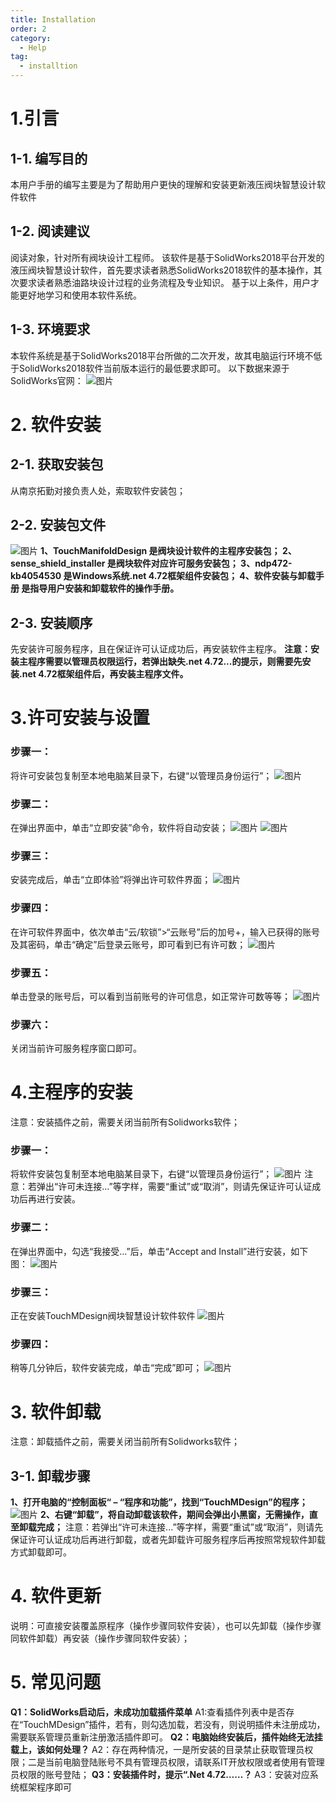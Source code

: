 ```yaml
---
title: Installation
order: 2
category:
  - Help
tag:
  - installtion
---
```


# 1.引言
## 1-1. 编写目的
本用户手册的编写主要是为了帮助用户更快的理解和安装更新液压阀块智慧设计软件软件
## 1-2. 阅读建议
阅读对象，针对所有阀块设计工程师。
该软件是基于SolidWorks2018平台开发的液压阀块智慧设计软件，首先要求读者熟悉SolidWorks2018软件的基本操作，其次要求读者熟悉油路块设计过程的业务流程及专业知识。
基于以上条件，用户才能更好地学习和使用本软件系统。
## 1-3. 环境要求
本软件系统是基于SolidWorks2018平台所做的二次开发，故其电脑运行环境不低于SolidWorks2018软件当前版本运行的最低要求即可。
以下数据来源于SolidWorks官网：
 ![图片](/images/24240188.png)
 
# 2. 软件安装
## 2-1. 获取安装包
从南京拓勤对接负责人处，索取软件安装包；
## 2-2. 安装包文件
![图片](/images/28329539.png)
**1、TouchManifoldDesign 	是阀块设计软件的主程序安装包；
2、sense_shield_installer	是阀块软件对应许可服务安装包；
3、ndp472-kb4054530		是Windows系统.net 4.72框架组件安装包；
4、软件安装与卸载手册	是指导用户安装和卸载软件的操作手册。**
## 2-3. 安装顺序
先安装许可服务程序，且在保证许可认证成功后，再安装软件主程序。
**注意：安装主程序需要以管理员权限运行，若弹出缺失.net 4.72...的提示，则需要先安装.net 4.72框架组件后，再安装主程序文件。**
# 3.许可安装与设置
### 步骤一：
将许可安装包复制至本地电脑某目录下，右键“以管理员身份运行”；
![图片](/images/28329545.png)
### 步骤二：
在弹出界面中，单击“立即安装”命令，软件将自动安装；
![图片](/images/28329546.png)
![图片](/images/28329549.png)
### 步骤三：
安装完成后，单击“立即体验”将弹出许可软件界面；
![图片](/images/28329553.png)
### 步骤四：
在许可软件界面中，依次单击“云/软锁”>“云账号”后的加号+，输入已获得的账号及其密码，单击“确定”后登录云账号，即可看到已有许可数；
![图片](/images/28329554.png)
### 步骤五：
单击登录的账号后，可以看到当前账号的许可信息，如正常许可数等等；
![图片](/images/28329555.png)
### 步骤六：
关闭当前许可服务程序窗口即可。

# 4.主程序的安装
注意：安装插件之前，需要关闭当前所有Solidworks软件；
### 步骤一：
将软件安装包复制至本地电脑某目录下，右键“以管理员身份运行”；
![图片](/images/28329560.png)
注意：若弹出“许可未连接...”等字样，需要“重试”或“取消”，则请先保证许可认证成功后再进行安装。
### 步骤二：
在弹出界面中，勾选“我接受…”后，单击“Accept and Install”进行安装，如下图：
![图片](/images/28329561.png)
### 步骤三：
正在安装TouchMDesign阀块智慧设计软件软件
![图片](/images/28329562.png)
### 步骤四：
稍等几分钟后，软件安装完成，单击“完成”即可；
![图片](/images/28329565.png)


# 3. 软件卸载
注意：卸载插件之前，需要关闭当前所有Solidworks软件；
## 3-1. 卸载步骤
**1、打开电脑的“控制面板“ – “程序和功能”，找到“TouchMDesign”的程序；**
![图片](/images/28329568.png)
**2、右键“卸载”，将自动卸载该软件，期间会弹出小黑窗，无需操作，直至卸载完成；**
注意：若弹出“许可未连接...”等字样，需要“重试”或“取消”，则请先保证许可认证成功后再进行卸载，或者先卸载许可服务程序后再按照常规软件卸载方式卸载即可。

# 4. 软件更新
说明：可直接安装覆盖原程序（操作步骤同软件安装），也可以先卸载（操作步骤同软件卸载）再安装（操作步骤同软件安装）；

# 5. 常见问题
**Q1：SolidWorks启动后，未成功加载插件菜单**
A1:查看插件列表中是否存在“TouchMDesign”插件，若有，则勾选加载，若没有，则说明插件未注册成功，需要联系管理员重新注册激活插件即可。
**Q2：电脑始终安装后，插件始终无法挂载上，该如何处理？**
A2：存在两种情况，一是所安装的目录禁止获取管理员权限；二是当前电脑登陆账号不具有管理员权限，请联系IT开放权限或者使用有管理员权限的账号登陆；
**Q3：安装插件时，提示“.Net 4.72……？**
A3：安装对应系统框架程序即可